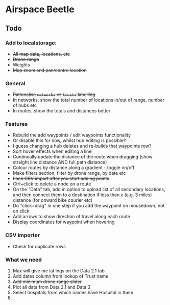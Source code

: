 # Airspace Beetle

## Todo

### Add to localstorage:
+ ~~All map data, locations, etc~~
+ ~~Drone range~~
+ Weights
+ ~~Map zoom and pan/centre location~~

### General
+ ~~Rationalise `networks` vs `trusts` labelling~~
+ In networks, show the total number of locations in/out of range, number of hubs etc
+ In routes, show the totals and distances better

### Features
+ Rebuild the add waypoints / edit waypoints functionality
+ Or disable this for now, whilst hub editing is possible?
+ I guess changing a hub deletes and re-builds that waypoints row?
+ Sort hover effects when editing a line
+ ~~Continually update the distance of the route when dragging~~ (show straight line distance AND full path distance)
+ Colour routes by distance along a gradient - toggle on/off
+ Make filters section, filter by drone range, by date etc
+ ~~Lock CSV import after you start adding points~~
+ Ctrl+click to delete a node on a route
+ On the "Data" tab, add in option to upload list of all secondary locations, and then connect them to a destination if less than x (e.g. 3 miles) distance (for onward bike courier etc)
+ Do "click+drag" in one step if you add the waypoint on mousedown, not on click
+ Add arrows to show direction of travel along each route
+ Display coordinates for waypoint when hovering

### CSV importer
+ Check for duplicate rows


### What we need
1. Max will give me lat lngs on the Data 2.1 tab
2. Add dates column from lookup of Trust name
3. ~~Add minimum drone range slider~~
4. Plot all data from Data 2.1 and Data 3
5. Select hospitals from which names have Hospital in them
6. 